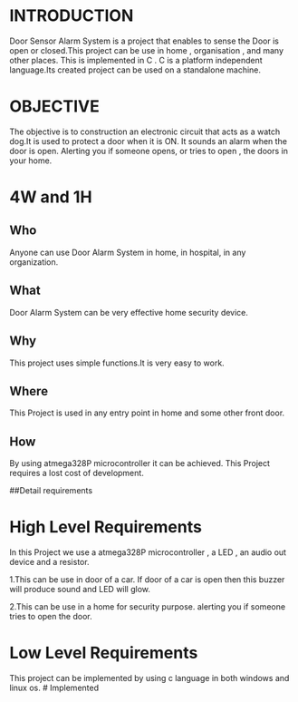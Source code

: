 # INTRODUCTION

Door Sensor Alarm System is a project that enables to sense the Door is open or closed.This project can be use in home , organisation , and many other places.
This is implemented in C . C is a platform independent language.Its created project can be used on a standalone machine.

# OBJECTIVE
The objective is to construction an electronic circuit that acts as a watch dog.It is used to protect a door when it is ON. It sounds an alarm when the door is open. Alerting you if someone opens, or tries to open , the doors in your home.

# 4W and 1H

## Who
Anyone can use Door Alarm System in home, in hospital, in any organization.

## What
Door Alarm System can be very effective home security device.

## Why
This project uses simple functions.It is very easy to work.

## Where
This Project is used in any entry point in home and some other front door.

## How
 By using atmega328P microcontroller it can be achieved.
 This Project requires a lost cost of development.
 
 ##Detail requirements
# High Level Requirements
  In this Project we use a atmega328P microcontroller , a LED , an audio out device and a resistor.
  
  1.This  can be use in door of a car. If door of a car is open then this buzzer will produce sound and LED will glow.
  
  2.This can be use in a home for security purpose.  alerting you if someone tries to open the door.


# Low Level Requirements
  This project can be implemented by using c language in both windows and linux os. # Implemented
  

